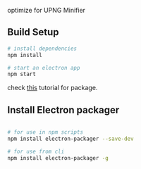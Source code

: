 optimize for UPNG Minifier

## Build Setup

``` bash
# install dependencies
npm install

# start an electron app
npm start

```

check [this](https://www.christianengvall.se/electron-packager-tutorial/) tutorial for package.

## Install Electron packager

``` bash

# for use in npm scripts
npm install electron-packager --save-dev

# for use from cli
npm install electron-packager -g

```

